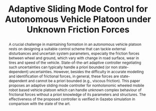 ---
layout: project-page-new
title: "Adaptive Sliding Mode Control for Autonomous Vehicle Platoon under Unknown Friction Forces"
authors:
  - name: Rishabh Dev Yadav
    sup: 1
  - name: Viswa N. Sankaranarayanan
    sup: 1
  - name: Spandan Roy
    sup: 1
affiliations:
  - name: IIIT Hyderabad, India
    link: https://robotics.iiit.ac.in
    sup: 1
permalink: /publications/2021/Yadav_Adaptive-Mode-Control
abstract: "A crucial challenge in maintaining formation in an autonomous vehicle platoon rests on designing a suitable control scheme that can tackle external disturbances and uncertain system parameters, especially the friction forces between wheel and ground, which vary with change in road surface, wear in tires and speed of the vehicle. State-of-the-art adaptive controller negotiating such uncertainties can typically handle a priori bounded (or non state-dependent) uncertainties. However, besides the difficulty in accurate modelling and identification of frictional forces, in general, these forces are state-dependent and cannot be a priori bounded (e.g., viscous friction). This paper proposes an adaptive sliding mode controller for nonholonomic wheeled mobile robot based vehicle platoon which can handle unknown complex behaviour of frictional forces without a priori knowledge of its parameters and structures. The effectiveness of the proposed controller is verified in Gazebo simulation in comparison with the state of the art."
paper: https://ieeexplore.ieee.org/stamp/stamp.jsp?tp=&arnumber=9659441
# supplement: https://robotics.iiit.ac.in/publications/2020/deep-mpc-for-visual-servoing/supplementary.pdf
# video: https://robotics.iiit.ac.in/publications/2020/deep-mpc-for-visual-servoing/video.mp4
iframe: https://www.youtube.com/embed/7yHY9atSeK8 # https://www.youtube.com/embed/jhjskX4FQwA

---